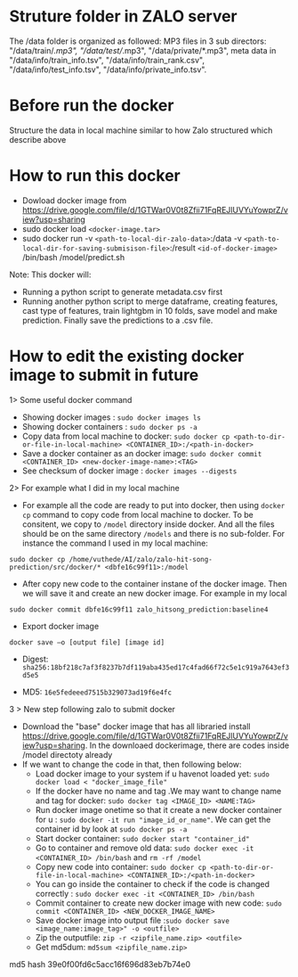# Struture folder in ZALO server
The /data folder is organized as followed: MP3 files in 3 sub directors: "/data/train/*.mp3", "/data/test/*.mp3", "/data/private/*.mp3", meta data in "/data/info/train_info.tsv", "/data/info/train_rank.csv", "/data/info/test_info.tsv", "/data/info/private_info.tsv".

# Before run the docker
Structure the data in local machine similar to how Zalo structured which describe above

# How to run this docker
+ Dowload docker image from https://drive.google.com/file/d/1GTWar0V0t8Zfii71FqREJlUVYuYowprZ/view?usp=sharing
+ sudo docker load `<docker-image.tar>`
+ sudo docker run -v `<path-to-local-dir-zalo-data>`:/data -v `<path-to-local-dir-for-saving-submisison-file>`:/result `<id-of-docker-image>` /bin/bash /model/predict.sh

Note: This docker will:
+ Running a python script to generate metadata.csv first
+ Running another python  script to merge dataframe, creating features, cast type of features, train lightgbm in 10 folds, save model and make prediction. Finally save the predictions to a .csv file.

# How to edit the existing docker image to submit in future

1> Some useful docker command
- Showing docker images : `sudo docker images ls`
- Showing docker containers : `sudo docker ps -a`
- Copy data from local machine to docker: `sudo docker cp <path-to-dir-or-file-in-local-machine> <CONTAINER_ID>:/<path-in-docker>`
- Save a docker container as an docker image: `sudo docker commit <CONTAINER_ID> <new-docker-image-name>:<TAG>`
- See checksum of docker image : `docker images --digests`

2> For example what I did in my local machine
- For example all the code are ready to put into docker, then using `docker cp` command to copy code from local machine to docker. To be consitent, we copy to `/model` directory inside docker. And all the files should be on the same directory `/models` and there is no sub-folder. For instance the command I used in my local machine:

`sudo docker cp /home/vuthede/AI/zalo/zalo-hit-song-prediction/src/docker/* <dbfe16c99f11>:/model`

- After copy new code to the container instane of the docker image. Then we will save it and create an new docker image. For example in my local

`sudo docker commit dbfe16c99f11 zalo_hitsong_prediction:baseline4 `

- Export docker image

 `docker save –o [output file] [image id]`

 - Digest:
 `sha256:18bf218c7af3f8237b7df119aba435ed17c4fad66f72c5e1c919a7643ef3d5e5`

 - MD5:
 `16e5fedeeed7515b329073ad19f6e4fc`


 3 > New step following zalo to submit docker
 - Download the "base" docker image that has all libraried install https://drive.google.com/file/d/1GTWar0V0t8Zfii71FqREJlUVYuYowprZ/view?usp=sharing. In the downloaed dockerimage, there are codes inside /model directoty already
 - If we want to change the code in that, then following below:
    + Load docker image to your system if u havenot loaded yet: `sudo docker load < "docker_image_file"`
    + If the docker have no name and tag .We may want to change name and tag for docker: `sudo docker tag <IMAGE_ID> <NAME:TAG>`
    + Run docker image onetime so that it create a new docker container for u : `sudo docker -it run "image_id_or_name"`. We can get the container id by look at `sudo docker ps -a`
    + Start docker container: `sudo docker start "container_id"`
    + Go to container and remove old data: `sudo docker exec -it <CONTAINER_ID> /bin/bash` and `rm -rf /model`
    + Copy new code into container: `sudo docker cp <path-to-dir-or-file-in-local-machine> <CONTAINER_ID>:/<path-in-docker>`
    + You can go inside the container to check if the code is changed correctly : `sudo docker exec -it <CONTAINER_ID> /bin/bash`
    + Commit container to create  new docker image with new code: `sudo commit <CONTAINER_ID> <NEW_DOCKER_IMAGE_NAME>`
    + Save docker image into output file :`sudo docker save <image_name:image_tag>" -o <outfile>`
    + Zip the outputfile: `zip -r <zipfile_name.zip> <outfile>`
    + Get md5dum: `md5sum <zipfile_name.zip>`

md5 hash 39e0f00fd6c5acc16f696d83eb7b74e0